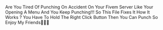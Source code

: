 Are You Tired Of Punching On Accident On Your Fivem Server Like Your Opening A Menu And You Keep Punching!!! So This File Fixes It How It Works ? You Have To Hold The Right Click Button Then You Can Punch So Enjoy My Friends🌷😄😁

